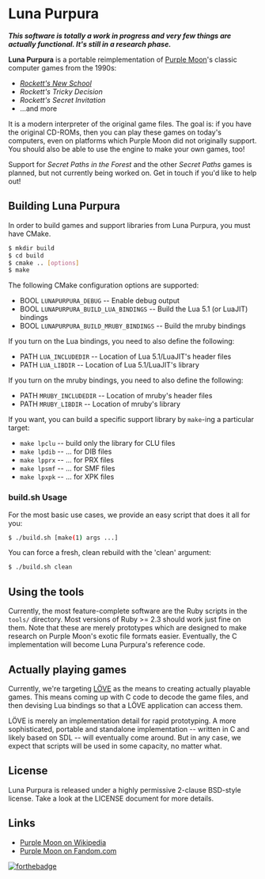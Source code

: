 # Luna Purpura

_**This software is totally a work in progress and very few things are
actually functional.  It's still in a research phase.**_

**Luna Purpura** is a portable reimplementation of [Purple Moon][]'s classic
computer games from the 1990s:

- [_Rockett's New School_](https://en.wikipedia.org/wiki/Rockett%27s_New_School)
- _Rockett's Tricky Decision_
- _Rockett's Secret Invitation_
- ...and more

It is a modern interpreter of the original game files. The goal is: if you
have the original CD-ROMs, then you can play these games on today's
computers, even on platforms which Purple Moon did not originally support.
You should also be able to use the engine to make your own games, too!

Support for _Secret Paths in the Forest_ and the other _Secret Paths_ games
is planned, but not currently being worked on. Get in touch if you'd like to
help out!


## Building Luna Purpura

In order to build games and support libraries from Luna Purpura, you must
have CMake.

```sh
$ mkdir build
$ cd build
$ cmake .. [options]
$ make
```

The following CMake configuration options are supported:

- BOOL `LUNAPURPURA_DEBUG` -- Enable debug output
- BOOL `LUNAPURPURA_BUILD_LUA_BINDINGS` -- Build the Lua 5.1 (or LuaJIT) bindings
- BOOL `LUNAPURPURA_BUILD_MRUBY_BINDINGS` -- Build the mruby bindings

If you turn on the Lua bindings, you need to also define the following:

- PATH `LUA_INCLUDEDIR` -- Location of Lua 5.1/LuaJIT's header files
- PATH `LUA_LIBDIR` -- Location of Lua 5.1/LuaJIT's library

If you turn on the mruby bindings, you need to also define the following:

- PATH `MRUBY_INCLUDEDIR` -- Location of mruby's header files
- PATH `MRUBY_LIBDIR` -- Location of mruby's library

If you want, you can build a specific support library by `make`-ing a
particular target:

- `make lpclu` -- build only the library for CLU files
- `make lpdib` -- ... for DIB files
- `make lpprx` -- ... for PRX files
- `make lpsmf` -- ... for SMF files
- `make lpxpk` -- ... for XPK files


### build.sh Usage

For the most basic use cases, we provide an easy script that does it all for
you:

```sh
$ ./build.sh [make(1) args ...]
```

You can force a fresh, clean rebuild with the 'clean' argument:

```sh
$ ./build.sh clean
```


## Using the tools

Currently, the most feature-complete software are the Ruby scripts in the
`tools/` directory. Most versions of Ruby >= 2.3 should work just fine on
them.  Note that these are merely prototypes which are designed to make
research on Purple Moon's exotic file formats easier. Eventually, the C
implementation will become Luna Purpura's reference code.


## Actually playing games

Currently, we're targeting [LÖVE][love] as the means to creating actually
playable games. This means coming up with C code to decode the game files,
and then devising Lua bindings so that a LÖVE application can access them.

LÖVE is merely an implementation detail for rapid prototyping. A more
sophisticated, portable and standalone implementation -- written in C and
likely based on SDL -- will eventually come around. But in any case, we
expect that scripts will be used in some capacity, no matter what.


## License

Luna Purpura is released under a highly permissive 2-clause BSD-style
license. Take a look at the LICENSE document for more details.


## Links

- [Purple Moon on Wikipedia][Purple Moon]
- [Purple Moon on Fandom.com][purple-moon-fandom]


[![forthebadge](https://forthebadge.com/images/badges/built-by-codebabes.svg)](https://forthebadge.com)

[love]: https://love2d.org
[Purple Moon]: https://en.wikipedia.org/wiki/Purple_Moon
[purple-moon-fandom]: https://purplemoon.fandom.com/wiki/Purple_Moon_Wiki
